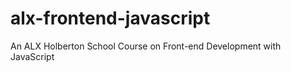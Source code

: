 # alx-frontend-javascript


An ALX Holberton School Course on Front-end Development with JavaScript
